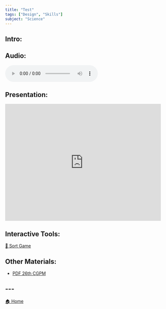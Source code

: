 ```yaml
---
title: "Test"
tags: ["Design", "Skills"]
subject: "Science"
---
```


## Intro:

## Audio:

<audio controls>
    <source src="https://EngineeringShare.github.io/engineering-hub/audio/Vectors and Coordinates.mp3" type="audio/mpeg">
    Your browser does not support the audio element.
</audio>

## Presentation:

<div style="position: relative; width: 100%; height: 0; padding-top: 75%;">
    <iframe src="https://EngineeringShare.github.io/engineering-hub/presentations/Vectors and Coordinates.pdf" 
        style="position: absolute; top: 0; left: 0; width: 100%; height: 100%; border: none;">
    </iframe>
</div>

## Interactive Tools:

<a href="https://engineeringshare.github.io/engineering-hub/interactive/Units%20of%20Measurement%20Sort.html">🧩 Sort Game</a>

## Other Materials:

* [PDF 26th CGPM](https://www.google.com/url?sa=i&url=https%3A%2F%2Freport.ndc.gov.tw%2FReportFront%2FPageSystem%2FreportFileDownload%2FC10702021%2F006&psig=AOvVaw2ZoN5QR6Uk7ORXwPdnrLQ5&ust=1756900711069000&source=images&cd=vfe&opi=89978449&ved=0CBkQjhxqFwoTCPCl4KiDuo8DFQAAAAAdAAAAABAE)

## ---

<a href="https://engineeringshare.github.io/engineering-hub">🏠 Home</a>
